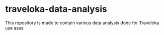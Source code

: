 # traveloka-data-analysis
This repository is made to contain various data analysis done for Traveloka use ases
